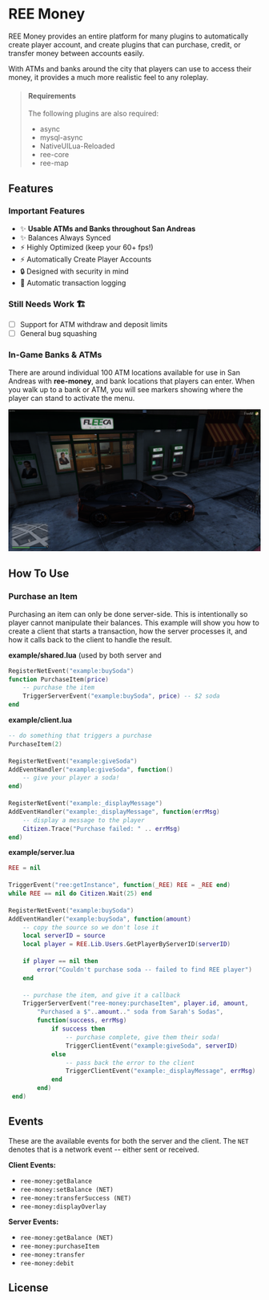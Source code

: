 # REE Money

REE Money provides an entire platform for many plugins to automatically
create player account, and create plugins that can purchase, credit,
or transfer money between accounts easily.

With ATMs and banks around the city that players can use to access their
money, it provides a much more realistic feel to any roleplay.

> #### Requirements
> The following plugins are also required:
> * async
> * mysql-async
> * NativeUILua-Reloaded
> * ree-core
> * ree-map

## Features

### Important Features
* :sparkles: **Usable ATMs and Banks throughout San Andreas**
* :sparkles: Balances Always Synced
* :zap: Highly Optimized (keep your 60+ fps!)
* :zap: Automatically Create Player Accounts
* :lock: Designed with security in mind
* :pencil: Automatic transaction logging

### Still Needs Work :building_construction:
* [ ] Support for ATM withdraw and deposit limits
* [ ] General bug squashing

### In-Game Banks & ATMs

There are around individual 100 ATM locations available for use
in San Andreas with **ree-money**, and bank locations that players
can enter. When you walk up to a bank or ATM, you will see markers showing
where the player can stand to activate the menu.

![GTA Money Example](docs/images/markers.png)


## How To Use

### Purchase an Item

Purchasing an item can only be done server-side. This is intentionally so
player cannot manipulate their balances. This example will show you how
to create a client that starts a transaction, how the server processes it,
and how it calls back to the client to handle the result.

**example/shared.lua** (used by both server and 
```lua
RegisterNetEvent("example:buySoda")
function PurchaseItem(price)
    -- purchase the item
    TriggerServerEvent("example:buySoda", price) -- $2 soda
end
```

**example/client.lua**
```lua
-- do something that triggers a purchase
PurchaseItem(2)

RegisterNetEvent("example:giveSoda")
AddEventHandler("example:giveSoda", function()
    -- give your player a soda!
end)

RegisterNetEvent("example:_displayMessage")
AddEventHandler("example:_displayMessage", function(errMsg)
    -- display a message to the player
    Citizen.Trace("Purchase failed: " .. errMsg)
end)
```

**example/server.lua**
```lua
REE = nil

TriggerEvent("ree:getInstance", function(_REE) REE = _REE end)
while REE == nil do Citizen.Wait(25) end

RegisterNetEvent("example:buySoda")
AddEventHandler("example:buySoda", function(amount)
    -- copy the source so we don't lose it
    local serverID = source
    local player = REE.Lib.Users.GetPlayerByServerID(serverID)
    
    if player == nil then
        error("Couldn't purchase soda -- failed to find REE player")
    end
    
    -- purchase the item, and give it a callback
    TriggerServerEvent("ree-money:purchaseItem", player.id, amount, 
        "Purchased a $"..amount.." soda from Sarah's Sodas",
        function(success, errMsg)
            if success then
                -- purchase complete, give them their soda!
                TriggerClientEvent("example:giveSoda", serverID)
            else 
                -- pass back the error to the client
                TriggerClientEvent("example:_displayMessage", errMsg)
            end
        end)
 end)
```

## Events

These are the available events for both the server and the client. The
`NET` denotes that is a network event -- either sent or received.

**Client Events:**
* `ree-money:getBalance`
* `ree-money:setBalance (NET)`
* `ree-money:transferSuccess (NET)`
* `ree-money:displayOverlay`

**Server Events:** 
* `ree-money:getBalance (NET)`
* `ree-money:purchaseItem`
* `ree-money:transfer`
* `ree-money:debit`


## License
